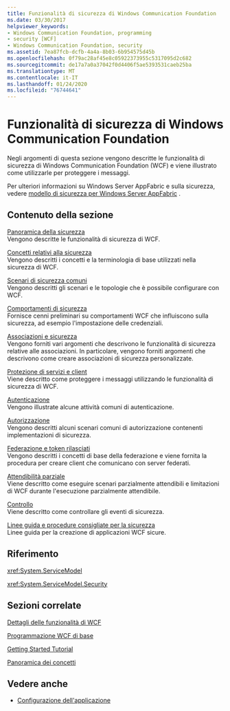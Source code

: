 ```yaml
---
title: Funzionalità di sicurezza di Windows Communication Foundation
ms.date: 03/30/2017
helpviewer_keywords:
- Windows Communication Foundation, programming
- security [WCF]
- Windows Communication Foundation, security
ms.assetid: 7ea87fcb-dcfb-4a4a-8b03-6b954575d45b
ms.openlocfilehash: 0f79ac28af45e8c05922373955c5317095d2c682
ms.sourcegitcommit: de17a7a0a37042f0d4406f5ae5393531caeb25ba
ms.translationtype: MT
ms.contentlocale: it-IT
ms.lasthandoff: 01/24/2020
ms.locfileid: "76744641"
---
```

# <a name="windows-communication-foundation-security"></a>Funzionalità di sicurezza di Windows Communication Foundation
Negli argomenti di questa sezione vengono descritte le funzionalità di sicurezza di Windows Communication Foundation (WCF) e viene illustrato come utilizzarle per proteggere i messaggi.  
  
 Per ulteriori informazioni su Windows Server AppFabric e sulla sicurezza, vedere [modello di sicurezza per Windows Server AppFabric](https://docs.microsoft.com/previous-versions/appfabric/ee677202(v=azure.10)) .  
  
## <a name="in-this-section"></a>Contenuto della sezione  
 [Panoramica della sicurezza](../../../../docs/framework/wcf/feature-details/security-overview.md)  
 Vengono descritte le funzionalità di sicurezza di WCF.  
  
 [Concetti relativi alla sicurezza](../../../../docs/framework/wcf/feature-details/security-concepts.md)  
 Vengono descritti i concetti e la terminologia di base utilizzati nella sicurezza di WCF.  
  
 [Scenari di sicurezza comuni](../../../../docs/framework/wcf/feature-details/common-security-scenarios.md)  
 Vengono descritti gli scenari e le topologie che è possibile configurare con WCF.  
  
 [Comportamenti di sicurezza](../../../../docs/framework/wcf/feature-details/security-behaviors-in-wcf.md)  
 Fornisce cenni preliminari su comportamenti WCF che influiscono sulla sicurezza, ad esempio l'impostazione delle credenziali.  
  
 [Associazioni e sicurezza](../../../../docs/framework/wcf/feature-details/bindings-and-security.md)  
 Vengono forniti vari argomenti che descrivono le funzionalità di sicurezza relative alle associazioni. In particolare, vengono forniti argomenti che descrivono come creare associazioni di sicurezza personalizzate.  
  
 [Protezione di servizi e client](../../../../docs/framework/wcf/feature-details/securing-services-and-clients.md)  
 Viene descritto come proteggere i messaggi utilizzando le funzionalità di sicurezza di WCF.  
  
 [Autenticazione](../../../../docs/framework/wcf/feature-details/authentication-in-wcf.md)  
 Vengono illustrate alcune attività comuni di autenticazione.  
  
 [Autorizzazione](../../../../docs/framework/wcf/feature-details/authorization-in-wcf.md)  
 Vengono descritti alcuni scenari comuni di autorizzazione contenenti implementazioni di sicurezza.  
  
 [Federazione e token rilasciati](../../../../docs/framework/wcf/feature-details/federation-and-issued-tokens.md)  
 Vengono descritti i concetti di base della federazione e viene fornita la procedura per creare client che comunicano con server federati.  
  
 [Attendibilità parziale](../../../../docs/framework/wcf/feature-details/partial-trust.md)  
 Viene descritto come eseguire scenari parzialmente attendibili e limitazioni di WCF durante l'esecuzione parzialmente attendibile.  
  
 [Controllo](../../../../docs/framework/wcf/feature-details/auditing-security-events.md)  
 Viene descritto come controllare gli eventi di sicurezza.  
  
 [Linee guida e procedure consigliate per la sicurezza](../../../../docs/framework/wcf/feature-details/security-guidance-and-best-practices.md)  
 Linee guida per la creazione di applicazioni WCF sicure.  
  
## <a name="reference"></a>Riferimento  
 <xref:System.ServiceModel>  
  
 <xref:System.ServiceModel.Security>  
  
## <a name="related-sections"></a>Sezioni correlate  
 [Dettagli delle funzionalità di WCF](../../../../docs/framework/wcf/feature-details/index.md)  
  
 [Programmazione WCF di base](../../../../docs/framework/wcf/basic-wcf-programming.md)  
  
 [Getting Started Tutorial](../../../../docs/framework/wcf/getting-started-tutorial.md)  
  
 [Panoramica dei concetti](../../../../docs/framework/wcf/conceptual-overview.md)  
  
## <a name="see-also"></a>Vedere anche

- [Configurazione dell'applicazione](../../../../docs/framework/wcf/diagnostics/configuring-your-application.md)
